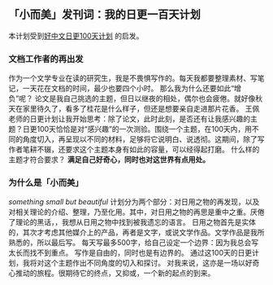 ## 「小而美」发刊词：我的日更一百天计划
本计划受到[好中文日更100天计划](https://haozhongwen.com/post/2020-10-16-daily-updating-in-100days/) 的启发。
### 文档工作者的再出发
作为一个文学专业在读的研究生，我是不畏惧写作的。每天我都要整理素材、写笔记，一天花在文档的时间，最少也要四个小时。
那么我为什么还要如此“增负”呢？
论文是我自己挑选的主题，但日以继夜的相处，偶尔也会疲倦。就好像秋天在家里待久了，看多了桂花是什么样子，但还是想要亲自走进那片花香。
王佩老师的日更计划让我开始思考：除了论文，此时此刻，是否还有让我感兴趣的主题？日更100天恰恰是对“感兴趣”的一次测验。围绕一个主题，在100天内，用不同的角度切入，再呈现以不同的材料，足够将它说明白、说透彻。这期间，除了写作者笔耕不辍，还要求这个主题本身有如此的容量，可以经得起打磨。
什么样的主题才符合要求？
**满足自己好奇心，同时也对这世界有点用处。**

### 为什么是「小而美」
*something small but beautiful*
计划分为两个部分：对日用之物的再发现，以及对相关理论的介绍、整理，乃至化用。其中，对日用之物的再思是重中之重。厌倦了理论的黑话，，我想从日用之物中找到被我遗忘的语言。
日用之物首先是实体的，其次才考虑其他媒介上的产品，再者是文字，或说文学作品。文学作品是我所熟悉的，所以最后写。
每天写最多500字，给自己设定一个边界：因为我总会写太长而找不到重点。
写作是自由的，同时也是有边界的。
通过这100天的日更计划，我将对这个主题作出不同角度的切入和探讨。
对我来说，这亦是一场以好奇心推动的旅程。很期待它的终点，又抑或，一个新的起点的到来。

